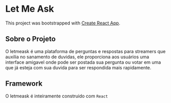 # Let Me Ask

This project was bootstrapped with [Create React App](https://github.com/facebook/create-react-app).

## Sobre o Projeto

O letmeask é uma plataforma de perguntas e respostas para streamers que auxilia no sanamento de duvidas,
ele proporciona aos usuários uma interface amigavel onde pode ser postada sua pergunta ou votar em uma que já esteja
com sua duvida para ser respondida mais rapidamente.

## Framework
O letmeask é inteiramente construido com `React`